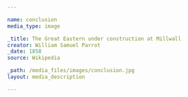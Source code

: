 ```yaml
--- 

name: conclusion
media_type: image

_title: The Great Eastern under construction at Millwall
creator: William Samuel Parrot
_date: 1858
source: Wikipedia

_path: /media_files/images/conclusion.jpg 
layout: media_description

--- 
```

